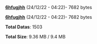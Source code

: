 [**6hfugjhh**](/data/6hfugjhh.txt) (24/12/22 - 04:22)- 7682 bytes

[**6hfugjhh**](/data/6hfugjhh.txt) (24/12/22 - 04:22)- 7682 bytes

**Total Datas**: 1503

**Total Size**: 9.36 MB / 9.4 MB